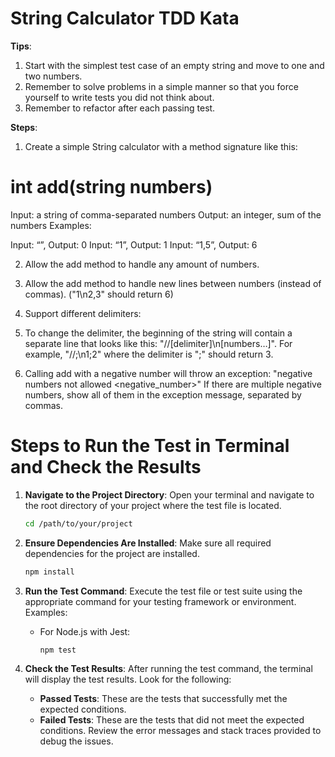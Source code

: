 # String Calculator TDD Kata

**Tips**:
1. Start with the simplest test case of an empty string and move to one and two numbers.
2. Remember to solve problems in a simple manner so that you force yourself to write tests you did not think     about.
3. Remember to refactor after each passing test.

**Steps**:
1. Create a simple String calculator with a method signature like this:

# int add(string numbers)

Input: a string of comma-separated numbers
Output: an integer, sum of the numbers
Examples:

Input: “”, Output: 0
Input: “1”, Output: 1
Input: “1,5”, Output: 6

2. Allow the add method to handle any amount of numbers.

3. Allow the add method to handle new lines between numbers (instead of commas). ("1\n2,3" should return 6)

4. Support different delimiters:

5. To change the delimiter, the beginning of the string will contain a separate line that looks like this: "//[delimiter]\n[numbers…]". For example, "//;\n1;2" where the delimiter is ";" should return 3.

6. Calling add with a negative number will throw an exception: "negative numbers not allowed <negative_number>"
If there are multiple negative numbers, show all of them in the exception message, separated by commas.


# Steps to Run the Test in Terminal and Check the Results

1. **Navigate to the Project Directory**:
    Open your terminal and navigate to the root directory of your project where the test file is located.

    ```bash
    cd /path/to/your/project
    ```

2. **Ensure Dependencies Are Installed**:
    Make sure all required dependencies for the project are installed. 

    ```bash
    npm install
    ```

3. **Run the Test Command**:
    Execute the test file or test suite using the appropriate command for your testing framework or environment. Examples:
    - For Node.js with Jest:
      ```bash
      npm test
      ```


4. **Check the Test Results**:
    After running the test command, the terminal will display the test results. Look for the following:
    - **Passed Tests**: These are the tests that successfully met the expected conditions.
    - **Failed Tests**: These are the tests that did not meet the expected conditions. Review the error messages and stack traces provided to debug the issues.
